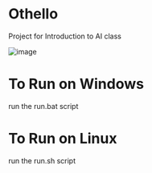 # Othello
Project for Introduction to AI class

![image](https://user-images.githubusercontent.com/28275422/115559337-9d642900-a281-11eb-9e04-da669c7f14ec.png)


# To Run on Windows
run the run.bat script

# To Run on Linux
run the run.sh script
